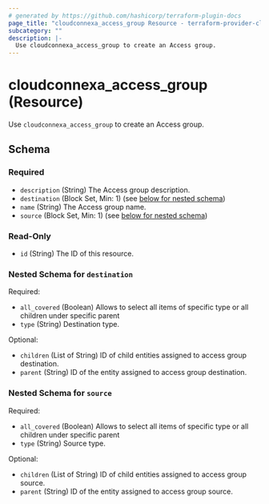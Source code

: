 ```yaml
---
# generated by https://github.com/hashicorp/terraform-plugin-docs
page_title: "cloudconnexa_access_group Resource - terraform-provider-cloudconnexa"
subcategory: ""
description: |-
  Use cloudconnexa_access_group to create an Access group.
---
```


# cloudconnexa_access_group (Resource)

Use `cloudconnexa_access_group` to create an Access group.



<!-- schema generated by tfplugindocs -->
## Schema

### Required

- `description` (String) The Access group description.
- `destination` (Block Set, Min: 1) (see [below for nested schema](#nestedblock--destination))
- `name` (String) The Access group name.
- `source` (Block Set, Min: 1) (see [below for nested schema](#nestedblock--source))

### Read-Only

- `id` (String) The ID of this resource.

<a id="nestedblock--destination"></a>
### Nested Schema for `destination`

Required:

- `all_covered` (Boolean) Allows to select all items of specific type or all children under specific parent
- `type` (String) Destination type.

Optional:

- `children` (List of String) ID of child entities assigned to access group destination.
- `parent` (String) ID of the entity assigned to access group destination.


<a id="nestedblock--source"></a>
### Nested Schema for `source`

Required:

- `all_covered` (Boolean) Allows to select all items of specific type or all children under specific parent
- `type` (String) Source type.

Optional:

- `children` (List of String) ID of child entities assigned to access group source.
- `parent` (String) ID of the entity assigned to access group source.

